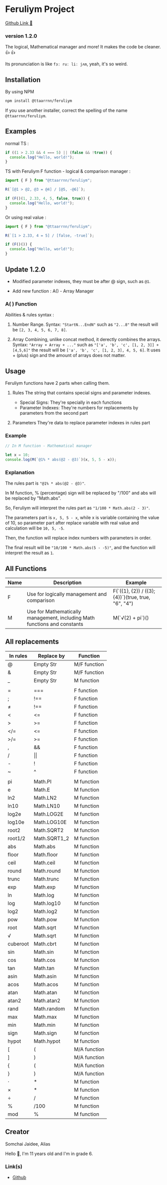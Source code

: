 # Feruliym Project

[Github Link 🔗](https://github.com/TaarnN/Feruliym)

### version 1.2.0

The logical, Mathematical manager and more! It makes the code be cleaner. 👍 👍

Its pronunciation is like `fɜː ruː liː jʌm`, yeah, it's so weird.

## Installation

By using NPM

```bash
npm install @ttaarrnn/feruliym
```

If you use another installer, correct the spelling of the name `@ttaarrnn/feruliym`.

## Examples

normal TS :

```typescript
if ((1 > 2.33 && 4 === 5) || (false && !true)) {
  console.log("Hello, world!");
}
```

TS with Feruliym F function - logical & comparison manager :

```typescript
import { F } from "@ttaarrnn/feruliym";

R(`[@1 > @2, @3 = @4] / [@5, -@6]`);

if (F()(1, 2.33, 4, 5, false, true)) {
  console.log("Hello, world!");
}
```

Or using real value :

```typescript
import { F } from "@ttaarrnn/feruliym";

R(`[1 > 2.33, 4 = 5] / [false, -true]`);

if (F()()) {
  console.log("Hello, world!");
}
```

## Update 1.2.0

- Modified parameter indexes, they must be after @ sign, such as `@1`.

- Add new function : A() - Array Manager

### A( ) Function

Abilities & rules syntax :

1. Number Range. Syntax: `"StartN...EndN"` such as `"2...8"` the result will be `[2, 3, 4, 5, 6, 7, 8]`.

2. Array Combining, unlike concat method, it derectly combines the arrays. Syntax: `"Array + Array + ..."` such as `"['a', 'b', 'c', [1, 2, 3]] + [4,5,6]"` the result will be `['a', 'b', 'c', [1, 2, 3], 4, 5, 6]`.
   It uses + (plus) sign and the amount of arrays does not matter.

## Usage

Feruliym functions have 2 parts when calling them.

1. Rules
   The string that contains special signs and parameter indexes.

   - Special Signs:
     They're specially in each functions
   - Parameter Indexes:
     They're numbers for replacements by parameters from the second part

2. Parameters
   They're data to replace parameter indexes in rules part

### Example

```typescript
// In M function - Mathematical manager

let x = 10;
console.log(M(`@1% * abs(@2 - @3)`)(x, 5, 5 - x));
```

### Explanation

The rules part is `"@1% * abs(@2 - @3)"`.

In M function, % (percentage) sign will be replaced by "/100" and abs will be replaced by "Math.abs".

So, Feruliym will interpret the rules part as `"1/100 * Math.abs(2 - 3)"`.

The parameters part is `x, 5, 5 - x`,
while x is variable containing the value of 10, so parameter part after replace variable with real value and calculation will be `10, 5, -5`.

Then, the function will replace index numbers with parameters in order.

The final result will be `"10/100 * Math.abs(5 - -5)"`, and the function will interpret the result as `1`.

## All Functions

| Name | Description                                                               | Example                                              |
| ---- | ------------------------------------------------------------------------- | ---------------------------------------------------- |
| F    | Use for logically management and comparison                               | F(\`({1}, {2}) / ({3}; {4})\`)(true, true, "6", "4") |
| M    | Use for Mathematically management, including Math functions and constants | M(\`√(2) + pi\`)()                                   |

## All replacements

| In rules | Replace by   | Function     |
| -------- | ------------ | ------------ |
| @        | Empty Str    | M/F function |
| &        | Empty Str    | M/F function |
| \_       | Empty Str    | M function   |
|          |              |
| =        | ===          | F function   |
| ;        | !==          | F function   |
| ≠        | !==          | F function   |
| <        | <=           | F function   |
| >        | >=           | F function   |
| </=      | <=           | F function   |
| >/=      | >=           | F function   |
| ,        | &&           | F function   |
| /        | \|\|         | F function   |
| -        | !            | F function   |
| ~        | ^            | F function   |
|          |              |
| pi       | Math.PI      | M function   |
| e        | Math.E       | M function   |
| ln2      | Math.LN2     | M function   |
| ln10     | Math.LN10    | M function   |
| log2e    | Math.LOG2E   | M function   |
| log10e   | Math.LOG10E  | M function   |
| root2    | Math.SQRT2   | M function   |
| root1/2  | Math.SQRT1_2 | M function   |
| abs      | Math.abs     | M function   |
| floor    | Math.floor   | M function   |
| ceil     | Math.ceil    | M function   |
| round    | Math.round   | M function   |
| trunc    | Math.trunc   | M function   |
| exp      | Math.exp     | M function   |
| ln       | Math.log     | M function   |
| log      | Math.log10   | M function   |
| log2     | Math.log2    | M function   |
| pow      | Math.pow     | M function   |
| root     | Math.sqrt    | M function   |
| √        | Math.sqrt    | M function   |
| cuberoot | Math.cbrt    | M function   |
| sin      | Math.sin     | M function   |
| cos      | Math.cos     | M function   |
| tan      | Math.tan     | M function   |
| asin     | Math.asin    | M function   |
| acos     | Math.acos    | M function   |
| atan     | Math.atan    | M function   |
| atan2    | Math.atan2   | M function   |
| rand     | Math.random  | M function   |
| max      | Math.max     | M function   |
| min      | Math.min     | M function   |
| sign     | Math.sign    | M function   |
| hypot    | Math.hypot   | M function   |
| [        | \(           | M/A function |
| ]        | \)           | M/A function |
| {        | \(           | M/A function |
| }        | \)           | M/A function |
| ⋅        | \*           | M function   |
| ×        | \*           | M function   |
| ÷        | /            | M function   |
| %        | /100         | M function   |
| mod      | %            | M function   |

## Creator

Somchai Jaidee, Alias

Hello 👋, I'm 11 years old and I'm in grade 6.

### Link(s)

- [Github](https://github.com/TaarnN)
